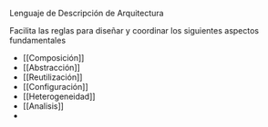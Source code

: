 Lenguaje de Descripción de Arquitectura

Facilita las reglas para diseñar y coordinar los siguientes aspectos fundamentales

* [[Composición]]
* [[Abstracción]]
* [[Reutilización]]
* [[Configuración]]
* [[Heterogeneidad]]
* [[Analisis]]
* 
